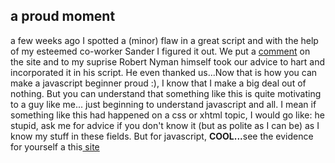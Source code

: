 <article><h2>a proud moment</h2>a few weeks ago I spotted a (minor) flaw in a great script and with the help of my esteemed co-worker Sander I figured it out. We put a <a title="the actual comment" href="http://www.robertnyman.com/2005/11/07/the-ultimate-getelementsbyclassname/#comment-6152">comment</a> on the site and to my suprise Robert Nyman himself took our advice to hart and incorporated it in his script. He even thanked us...Now that is how you can make a javascript beginner proud :), I know that I make a big deal out of nothing. But you can understand that something like this is quite motivating to a guy like me... just beginning to understand javascript and all. I mean if something like this had happened on a css or xhtml topic, I would go like: he stupid, ask me for advice if you don't know it (but as polite as I can be) as I know my stuff in these fields. But for javascript, <strong>COOL...</strong>see the evidence for yourself a this<a title="robert nyman" href="http://www.robertnyman.com/2005/11/07/the-ultimate-getelementsbyclassname/"> site </a></article>